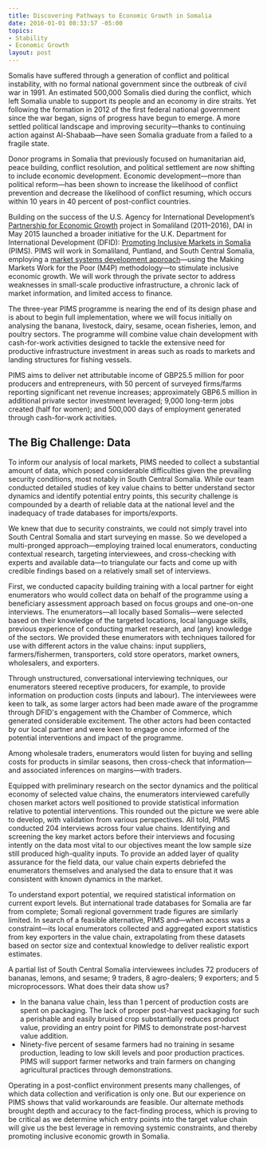 ```yaml
---
title: Discovering Pathways to Economic Growth in Somalia
date: 2016-01-01 08:33:57 -05:00
topics:
- Stability
- Economic Growth
layout: post
---
```


Somalis have suffered through a generation of conflict and political instability, with no formal national government since the outbreak of civil war in 1991. An estimated 500,000 Somalis died during the conflict, which left Somalia unable to support its people and an economy in dire straits. Yet following the formation in 2012 of the first federal national government since the war began, signs of progress have begun to emerge. A more settled political landscape and improving security—thanks to continuing action against Al-Shabaab—have seen Somalia graduate from a failed to a fragile state.

Donor programs in Somalia that previously focused on humanitarian aid, peace building, conflict resolution, and political settlement are now shifting to include economic development. Economic development—more than political reform—has been shown to increase the likelihood of conflict prevention and decrease the likelihood of conflict resuming, which occurs within 10 years in 40 percent of post-conflict countries.

Building on the success of the U.S. Agency for International Development’s [Partnership for Economic Growth](http://dai.com/our-work/projects/somalia%E2%80%94partnership-economic-growth) project in Somaliland (2011–2016), DAI in May 2015 launched a broader initiative for the U.K. Department for International Development (DFID): [Promoting Inclusive Markets in Somalia](http://dai.com/our-work/projects/somalia%E2%80%94promoting-inclusive-markets-somalia) (PIMS). PIMS will work in Somaliland, Puntland, and South Central Somalia, employing a [market systems development approach](http://dai-global-developments.com/articles/market-systems-development-a-primer-on-pro-poor-programming/)—using the Making Markets Work for the Poor (M4P) methodology—to stimulate inclusive economic growth. We will work through the private sector to address weaknesses in small-scale productive infrastructure, a chronic lack of market information, and limited access to finance.

The three-year PIMS programme is nearing the end of its design phase and is about to begin full implementation, where we will focus initially on analysing the banana, livestock, dairy, sesame, ocean fisheries, lemon, and poultry sectors. The programme will combine value chain development with cash-for-work activities designed to tackle the extensive need for productive infrastructure investment in areas such as roads to markets and landing structures for fishing vessels.

PIMS aims to deliver net attributable income of GBP25.5 million for poor producers and entrepreneurs, with 50 percent of surveyed firms/farms reporting significant net revenue increases; approximately GBP6.5 million in additional private sector investment leveraged; 9,000 long-term jobs created (half for women); and 500,000 days of employment generated through cash-for-work activities.

## The Big Challenge: Data

To inform our analysis of local markets, PIMS needed to collect a substantial amount of data, which posed considerable difficulties given the prevailing security conditions, most notably in South Central Somalia. While our team conducted detailed studies of key value chains to better understand sector dynamics and identify potential entry points, this security challenge is compounded by a dearth of reliable data at the national level and the inadequacy of trade databases for imports/exports.

We knew that due to security constraints, we could not simply travel into South Central Somalia and start surveying en masse. So we developed a multi-pronged approach—employing trained local enumerators, conducting contextual research, targeting interviewees, and cross-checking with experts and available data—to triangulate our facts and come up with credible findings based on a relatively small set of interviews.


First, we conducted capacity building training with a local partner for eight enumerators who would collect data on behalf of the programme using a beneficiary assessment approach based on focus groups and one-on-one interviews. The enumerators—all locally based Somalis—were selected based on their knowledge of the targeted locations, local language skills, previous experience of conducting market research, and (any) knowledge of the sectors. We provided these enumerators with techniques tailored for use with different actors in the value chains: input suppliers, farmers/fishermen, transporters, cold store operators, market owners, wholesalers, and exporters.

Through unstructured, conversational interviewing techniques, our enumerators steered receptive producers, for example, to provide information on production costs (inputs and labour). The interviewees were keen to talk, as some larger actors had been made aware of the programme through DFID's engagement with the Chamber of Commerce, which generated considerable excitement. The other actors had been contacted by our local partner and were keen to engage once informed of the potential interventions and impact of the programme.

Among wholesale traders, enumerators would listen for buying and selling costs for products in similar seasons, then cross-check that information—and associated inferences on margins—with traders.


Equipped with preliminary research on the sector dynamics and the political economy of selected value chains, the enumerators interviewed carefully chosen market actors well positioned to provide statistical information relative to potential interventions. This rounded out the picture we were able to develop, with validation from various perspectives. All told, PIMS conducted 204 interviews across four value chains. Identifying and screening the key market actors before their interviews and focusing intently on the data most vital to our objectives meant the low sample size still produced high-quality inputs. To provide an added layer of quality assurance for the field data, our value chain experts debriefed the enumerators themselves and analysed the data to ensure that it was consistent with known dynamics in the market.

To understand export potential, we required statistical information on current export levels. But international trade databases for Somalia are far from complete; Somali regional government trade figures are similarly limited. In search of a feasible alternative, PIMS and—when access was a constraint—its local enumerators collected and aggregated export statistics from key exporters in the value chain, extrapolating from these datasets based on sector size and contextual knowledge to deliver realistic export estimates.

<aside>A partial list of South Central Somalia interviewees includes 72 producers of bananas, lemons, and sesame; 9 traders, 8 agro-dealers; 9 exporters; and 5 microprocessors. What does their data show us?

* In the banana value chain, less than 1 percent of production costs are spent on packaging. The lack of proper post-harvest packaging for such a perishable and easily bruised crop substantially reduces product value, providing an entry point for PIMS to demonstrate post-harvest value addition.
* Ninety-five percent of sesame farmers had no training in sesame production, leading to low skill levels and poor production practices. PIMS will support farmer networks and train farmers on changing agricultural practices through demonstrations.
</aside>
 
Operating in a post-conflict environment presents many challenges, of which data collection and verification is only one. But our experience on PIMS shows that valid workarounds are feasible. Our alternate methods brought depth and accuracy to the fact-finding process, which is proving to be critical as we determine which entry points into the target value chain will give us the best leverage in removing systemic constraints, and thereby promoting inclusive economic growth in Somalia.
